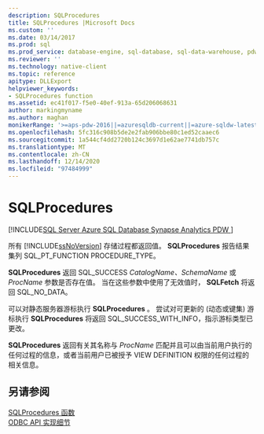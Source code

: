 ```yaml
---
description: SQLProcedures
title: SQLProcedures |Microsoft Docs
ms.custom: ''
ms.date: 03/14/2017
ms.prod: sql
ms.prod_service: database-engine, sql-database, sql-data-warehouse, pdw
ms.reviewer: ''
ms.technology: native-client
ms.topic: reference
apitype: DLLExport
helpviewer_keywords:
- SQLProcedures function
ms.assetid: ec41f017-f5e0-40ef-913a-65d206068631
author: markingmyname
ms.author: maghan
monikerRange: '>=aps-pdw-2016||=azuresqldb-current||=azure-sqldw-latest||>=sql-server-2016||>=sql-server-linux-2017||=azuresqldb-mi-current'
ms.openlocfilehash: 5fc316c908b5de2e2fab906bbe80c1ed52caaec6
ms.sourcegitcommit: 1a544cf4dd2720b124c3697d1e62ae7741db757c
ms.translationtype: MT
ms.contentlocale: zh-CN
ms.lasthandoff: 12/14/2020
ms.locfileid: "97484999"
---
```

# <a name="sqlprocedures"></a>SQLProcedures
[!INCLUDE[SQL Server Azure SQL Database Synapse Analytics PDW ](../../includes/applies-to-version/sql-asdb-asdbmi-asa-pdw.md)]

  所有 [!INCLUDE[ssNoVersion](../../includes/ssnoversion-md.md)] 存储过程都返回值。 **SQLProcedures** 报告结果集列 SQL_PT_FUNCTION PROCEDURE_TYPE。  
  
 **SQLProcedures** 返回 SQL_SUCCESS *CatalogName、SchemaName* 或 *ProcName* 参数是否存在值。 当在这些参数中使用了无效值时， **SQLFetch** 将返回 SQL_NO_DATA。  
  
 可以对静态服务器游标执行 **SQLProcedures** 。 尝试对可更新的 (动态或键集) 游标执行 **SQLProcedures** 将返回 SQL_SUCCESS_WITH_INFO，指示游标类型已更改。  
  
 **SQLProcedures** 返回有关其名称与 *ProcName* 匹配并且可以由当前用户执行的任何过程的信息，或者当前用户已被授予 VIEW DEFINITION 权限的任何过程的相关信息。  
  
## <a name="see-also"></a>另请参阅  
 [SQLProcedures 函数](../../odbc/reference/syntax/sqlprocedures-function.md)   
 [ODBC API 实现细节](../../relational-databases/native-client-odbc-api/odbc-api-implementation-details.md)  
  
